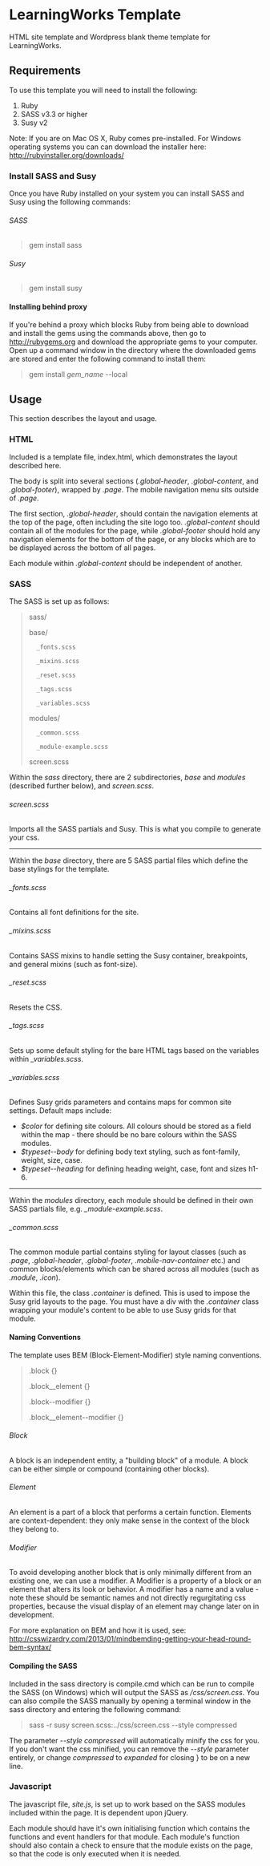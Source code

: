 # LearningWorks Template #

HTML site template and Wordpress blank theme template for LearningWorks. 


## Requirements ##

To use this template you will need to install the following:

1. Ruby
2. SASS v3.3 or higher
3. Susy v2

Note: If you are on Mac OS X, Ruby comes pre-installed. For Windows operating systems you can can download the installer here: http://rubyinstaller.org/downloads/

### Install SASS and Susy ###

Once you have Ruby installed on your system you can install SASS and Susy using the following commands:

###### SASS #######
> gem install sass

###### Susy #######
> gem install susy


#### Installing behind proxy ####

If you're behind a proxy which blocks Ruby from being able to download and install the gems using the commands above, then go to http://rubygems.org and download the appropriate gems to your computer. Open up a command window in the directory where the downloaded gems are stored and enter the following command to install them:

> gem install *gem_name* --local



## Usage ##

This section describes the layout and usage.

### HTML ###

Included is a template file, index.html, which demonstrates the layout described here. 

The body is split into several sections (*.global-header*, *.global-content*, and *.global-footer*), wrapped by *.page*. The mobile navigation menu sits outside of *.page*. 

The first section, *.global-header*, should contain the navigation elements at the top of the page, often including the site logo too. *.global-content* should contain all of the modules for the page, while *.global-footer* should hold any navigation elements for the bottom of the page, or any blocks which are to be displayed across the bottom of all pages.

Each module within *.global-content* should be independent of another.


### SASS ###

The SASS is set up as follows:

> sass/
>
>	base/
>
> 		_fonts.scss
>
>		_mixins.scss
>
> 		_reset.scss
>
> 		_tags.scss
>
>		_variables.scss
>	
> 	modules/
>
>		_common.scss
>
>		_module-example.scss
>
> 	screen.scss


Within the *sass* directory, there are 2 subdirectories, *base* and *modules* (described further below), and *screen.scss*.

###### screen.scss ######
Imports all the SASS partials and Susy. This is what you compile to generate your css.


------


Within the *base* directory, there are 5 SASS partial files which define the base stylings for the template. 


###### _fonts.scss ######
Contains all font definitions for the site.


###### _mixins.scss ######
Contains SASS mixins to handle setting the Susy container, breakpoints, and general mixins (such as font-size).


###### _reset.scss ######
Resets the CSS.


###### _tags.scss ######
Sets up some default styling for the bare HTML tags based on the variables within *_variables.scss*.


###### _variables.scss #######
Defines Susy grids parameters and contains maps for common site settings. Default maps include:

* *$color* for defining site colours. All colours should be stored as a field within the map - there should be  no bare colours within the SASS modules.
* *$typeset--body* for defining body text styling, such as font-family, weight, size, case.
* *$typeset--heading* for defining heading weight, case, font and sizes h1-6.


------


Within the *modules* directory, each module should be defined in their own SASS partials file, e.g. *_module-example.scss*.

###### _common.scss ######
The common module partial contains styling for layout classes (such as *.page*, *.global-header*, *.global-footer*, *.mobile-nav-container* etc.) and common blocks/elements which can be shared across all modules (such as *.module*, *.icon*).

Within this file, the class *.container* is defined. This is used to impose the Susy grid layouts to the page. You must have a div with the *.container* class wrapping your module's content to be able to use Susy grids for that module.


#### Naming Conventions ####

The template uses BEM (Block-Element-Modifier) style naming conventions. 

> .block {}
>
> .block__element {}
>
> .block--modifier {}
>
> .block__element--modifier {}


###### Block ######
A block is an independent entity, a "building block" of a module. A block can be either simple or compound (containing other blocks).


###### Element ######
An element is a part of a block that performs a certain function. Elements are context-dependent: they only make sense in the context of the block they belong to.


###### Modifier ######
To avoid developing another block that is only minimally different from an existing one, we can use a modifier. A Modifier is a property of a block or an element that alters its look or behavior. A modifier has a name and a value - note these should be semantic names and not directly regurgitating css properties, because the visual display of an element may change later on in development.

For more explanation on BEM and how it is used, see: http://csswizardry.com/2013/01/mindbemding-getting-your-head-round-bem-syntax/


#### Compiling the SASS ####

Included in the sass directory is compile.cmd which can be run to compile the SASS (on Windows) which will output the SASS as */css/screen.css*. You can also compile the SASS manually by opening a terminal window in the sass directory and entering the following command:

> sass -r susy screen.scss:../css/screen.css --style compressed

The parameter *--style compressed* will automatically minify the css for you. If you don't want the css minified, you can remove the *--style* parameter entirely, or change *compressed* to *expanded* for closing } to be on a new line.



### Javascript ###

The javascript file, *site.js*, is set up to work based on the SASS modules included within the page. It is dependent upon jQuery.

Each module should have it's own initialising function which contains the functions and event handlers for that module. Each module's function should also contain a check to ensure that the module exists on the page, so that the code is only executed when it is needed.